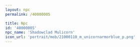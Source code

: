 ```yaml
---
layout: npc
permalink: /40000005

title: Npc
id: '40000005'
npc_name: 'Shadowclad Mulicorn'
icon_url: 'portrait/mob/21000110_m_unicornarmorblue_p.png'
---
```

